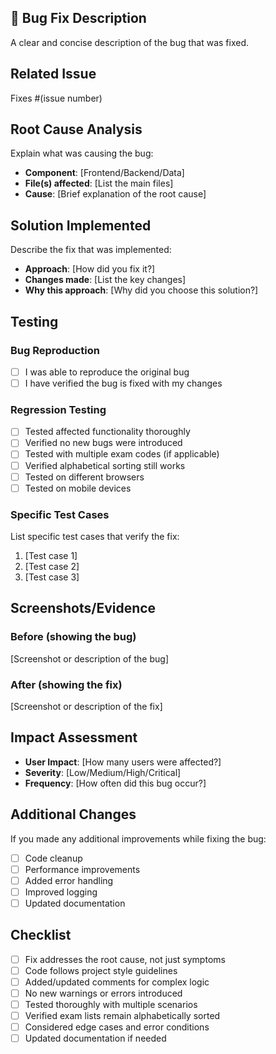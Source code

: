 ## 🐛 Bug Fix Description

A clear and concise description of the bug that was fixed.

## Related Issue

Fixes #(issue number)

## Root Cause Analysis

Explain what was causing the bug:

- **Component**: [Frontend/Backend/Data]
- **File(s) affected**: [List the main files]
- **Cause**: [Brief explanation of the root cause]

## Solution Implemented

Describe the fix that was implemented:

- **Approach**: [How did you fix it?]
- **Changes made**: [List the key changes]
- **Why this approach**: [Why did you choose this solution?]

## Testing

### Bug Reproduction

- [ ] I was able to reproduce the original bug
- [ ] I have verified the bug is fixed with my changes

### Regression Testing

- [ ] Tested affected functionality thoroughly
- [ ] Verified no new bugs were introduced
- [ ] Tested with multiple exam codes (if applicable)
- [ ] Verified alphabetical sorting still works
- [ ] Tested on different browsers
- [ ] Tested on mobile devices

### Specific Test Cases

List specific test cases that verify the fix:

1. [Test case 1]
2. [Test case 2]
3. [Test case 3]

## Screenshots/Evidence

### Before (showing the bug)

[Screenshot or description of the bug]

### After (showing the fix)

[Screenshot or description of the fix]

## Impact Assessment

- **User Impact**: [How many users were affected?]
- **Severity**: [Low/Medium/High/Critical]
- **Frequency**: [How often did this bug occur?]

## Additional Changes

If you made any additional improvements while fixing the bug:

- [ ] Code cleanup
- [ ] Performance improvements
- [ ] Added error handling
- [ ] Improved logging
- [ ] Updated documentation

## Checklist

- [ ] Fix addresses the root cause, not just symptoms
- [ ] Code follows project style guidelines
- [ ] Added/updated comments for complex logic
- [ ] No new warnings or errors introduced
- [ ] Tested thoroughly with multiple scenarios
- [ ] Verified exam lists remain alphabetically sorted
- [ ] Considered edge cases and error conditions
- [ ] Updated documentation if needed
